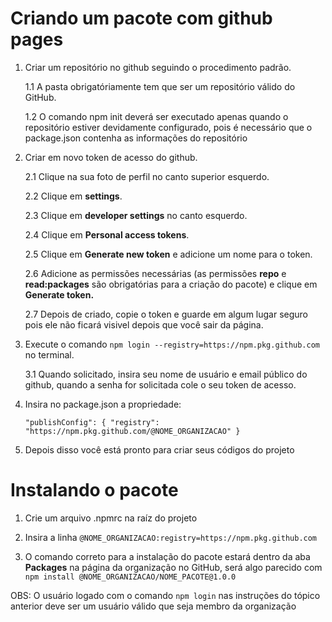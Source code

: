 # Criando um pacote com github pages

1. Criar um repositório no github seguindo o procedimento padrão.

   1.1 A pasta obrigatóriamente tem que ser um repositório válido do GitHub.

   1.2 O comando npm init deverá ser executado apenas quando o repositório estiver devidamente
   configurado, pois é necessário que o package.json contenha as informações do repositório

2. Criar em novo token de acesso do github.

   2.1 Clique na sua foto de perfil no canto superior esquerdo.

   2.2 Clique em **settings**.

   2.3 Clique em **developer settings** no canto esquerdo.

   2.4 Clique em **Personal access tokens**.

   2.5 Clique em **Generate new token** e adicione um nome para o token.

   2.6 Adicione as permissões necessárias (as permissões **repo** e **read:packages** são
   obrigatórias para a criação do pacote) e clique em **Generate token.**

   2.7 Depois de criado, copie o token e guarde em algum lugar seguro pois ele não ficará visivel
   depois que você sair da página.

3. Execute o comando `npm login --registry=https://npm.pkg.github.com` no terminal.

   3.1 Quando solicitado, insira seu nome de usuário e email público do github,
   quando a senha for solicitada cole o seu token de acesso.

4. Insira no package.json a propriedade:

   `"publishConfig": { "registry": "https://npm.pkg.github.com/@NOME_ORGANIZACAO" }`

5. Depois disso você está pronto para criar seus códigos do projeto

# Instalando o pacote

1. Crie um arquivo .npmrc na raíz do projeto

2. Insira a linha `@NOME_ORGANIZACAO:registry=https://npm.pkg.github.com`

3. O comando correto para a instalação do pacote estará dentro da aba **Packages**
   na página da organização no GitHub, será algo parecido com `npm install @NOME_ORGANIZACAO/NOME_PACOTE@1.0.0`

OBS: O usuário logado com o comando `npm login` nas instruções do tópico
anterior deve ser um usuário válido que seja membro da organização
